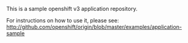 This is a sample openshift v3 application repository.  

For instructions on how to use it, please see: http://github.com/openshift/origin/blob/master/examples/application-sample

